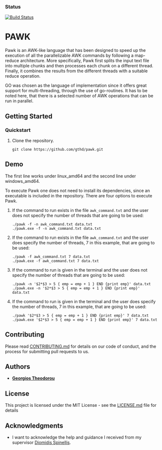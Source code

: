 ### Status
[![Build Status](https://travis-ci.com/gthd/pawk.svg?branch=dev)](https://travis-ci.com/gthd/pawk?branch=dev)

# PAWK
Pawk is an AWK-like language that has been designed to speed up the execution of
all the parallelizable AWK commands by following a map-reduce architecture. More
specifically, Pawk first splits the input text file into multiple chunks and then
processes each chunk on a different thread. Finally, it combines the results from
the different threads with a suitable reduce operation.

GO was chosen as the language of implementation since it offers great support
for multi-threading, through the use of go-routines. It has to be noted here,
that there is a selected number of AWK operations that can be run in parallel.

## Getting Started

### Quickstart

1.  Clone the repository.

    ```
    git clone https://github.com/gthd/pawk.git
    ```

## Demo

The first line works under linux_amd64 and the second line under windows_amd64.

To execute Pawk one does not need to install its dependencies, since an executable
is included in the repository. There are four options to execute Pawk.

1. If the command to run exists in the file `awk_command.txt` and the user does
  not specify the number of threads that are going to be used:

    ```
    ./pawk -f -n awk_command.txt data.txt
    ./pawk.exe -f -n awk_command.txt data.txt
    ```

2. If the command to run exists in the file `awk_command.txt` and the user does
  specify the number of threads, 7 in this example, that are going to be used:

    ```
    ./pawk -f awk_command.txt 7 data.txt
    ./pawk.exe -f awk_command.txt 7 data.txt
    ```

3. If the command to run is given in the terminal and the user does not specify
  the number of threads that are going to be used:

    ```
    ./pawk -n '$2*$3 > 5 { emp = emp + 1 } END {print emp}' data.txt
    ./pawk.exe -n '$2*$3 > 5 { emp = emp + 1 } END {print emp}' data.txt
    ```

4. If the command to run is given in the terminal and the user does specify
  the number of threads, 7 in this example, that are going to be used:

    ```
    ./pawk '$2*$3 > 5 { emp = emp + 1 } END {print emp}' 7 data.txt
    ./pawk.exe '$2*$3 > 5 { emp = emp + 1 } END {print emp}' 7 data.txt
    ```

## Contributing

Please read [CONTRIBUTING.md](Contributing.md) for details on our code of conduct, and the process for submitting pull requests to us.

## Authors

* [**Georgios Theodorou**](https://github.com/gthd)

## License

This project is licensed under the MIT License - see the [LICENSE.md](LICENSE.md) file for details

## Acknowledgments

* I want to acknowledge the help and guidance I received from my supervisor [Diomidis Spinellis](https://www2.dmst.aueb.gr/dds/).

